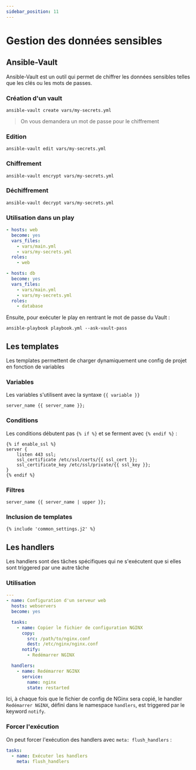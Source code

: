```yaml
---
sidebar_position: 11
---
```


# Gestion des données sensibles

## Ansible-Vault

Ansible-Vault est un outil qui permet de chiffrer les données sensibles telles que les clés ou les mots de passes.

### Création d'un vault

```shell
ansible-vault create vars/my-secrets.yml
```

> On vous demandera un mot de passe pour le chiffrement

### Edition

```shell
ansible-vault edit vars/my-secrets.yml
```

### Chiffrement

```shell
ansible-vault encrypt vars/my-secrets.yml
```

### Déchiffrement

```shell
ansible-vault decrypt vars/my-secrets.yml
```

### Utilisation dans un play

```yaml
- hosts: web
  become: yes
  vars_files:
    - vars/main.yml
    - vars/my-secrets.yml
  roles:
    - web

- hosts: db
  become: yes
  vars_files:
    - vars/main.yml
    - vars/my-secrets.yml
  roles:
    - database
```

Ensuite, pour exécuter le play en rentrant le mot de passe du Vault : 

```shell
ansible-playbook playbook.yml --ask-vault-pass
```

## Les templates

Les templates permettent de charger dynamiquement une config de projet en fonction de variables

### Variables

Les variables s'utilisent avec la syntaxe `{{ variable }}`

```
server_name {{ server_name }};
```

### Conditions

Les conditions débutent pas `{% if %}` et se ferment avec `{% endif %}` : 

```
{% if enable_ssl %}
server {
    listen 443 ssl;
    ssl_certificate /etc/ssl/certs/{{ ssl_cert }};
    ssl_certificate_key /etc/ssl/private/{{ ssl_key }};
}
{% endif %}
```

### Filtres

```
server_name {{ server_name | upper }};
```

### Inclusion de templates

```
{% include 'common_settings.j2' %}
```

## Les handlers

Les handlers sont des tâches spécifiques qui ne s'exécutent que si elles sont triggered par une autre tâche

### Utilisation

```yaml
---
- name: Configuration d'un serveur web
  hosts: webservers
  become: yes

  tasks:
    - name: Copier le fichier de configuration NGINX
      copy:
        src: /path/to/nginx.conf
        dest: /etc/nginx/nginx.conf
      notify:
        - Redémarrer NGINX

  handlers:
    - name: Redémarrer NGINX
      service:
        name: nginx
        state: restarted
```

Ici, à chaque fois que le fichier de config de NGinx sera copié, le handler `Redémarrer NGINX`, défini dans le namespace `handlers`, est triggered
par le keyword `notify`.

### Forcer l'exécution

On peut forcer l'exécution des handlers avec `meta: flush_handlers` : 

```yaml
tasks:
  - name: Exécuter les handlers
    meta: flush_handlers
```